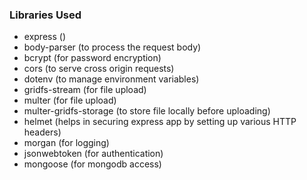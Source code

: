 ### Libraries Used
+ express ()
+ body-parser (to process the request body)
+ bcrypt (for password encryption)
+ cors (to serve cross origin requests)
+ dotenv (to manage environment variables)
+ gridfs-stream (for file upload)
+ multer (for file upload)
+ multer-gridfs-storage (to store file locally before uploading)
+ helmet (helps in securing express app by setting up various HTTP headers)
+ morgan (for logging)
+ jsonwebtoken (for authentication)
+ mongoose (for mongodb access)